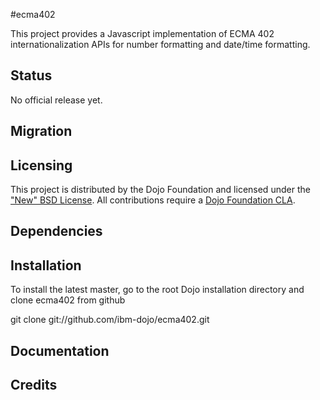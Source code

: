 #ecma402

This project provides a Javascript implementation of ECMA 402 internationalization APIs for number formatting and
date/time formatting.

## Status

No official release yet.

## Migration

## Licensing

This project is distributed by the Dojo Foundation and licensed under the ["New" BSD License](https://github.com/dojo/dojo/blob/master/LICENSE#L13-L41).
All contributions require a [Dojo Foundation CLA](http://dojofoundation.org/about/claForm).

## Dependencies

## Installation

 To install the latest master, go to the root Dojo installation directory and clone ecma402 from github

 git clone git://github.com/ibm-dojo/ecma402.git

## Documentation


## Credits


